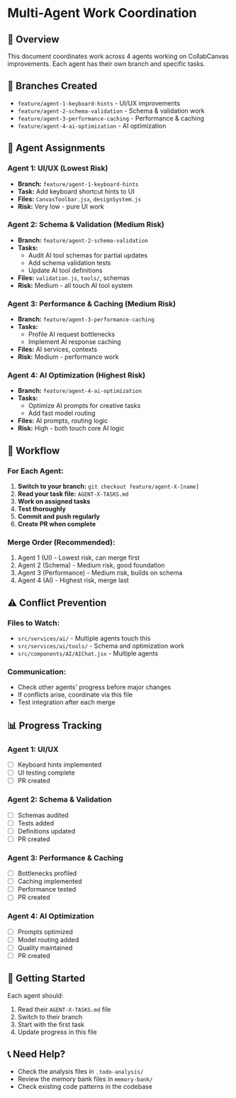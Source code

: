 # Multi-Agent Work Coordination

## 🎯 Overview
This document coordinates work across 4 agents working on CollabCanvas improvements. Each agent has their own branch and specific tasks.

## 🌿 Branches Created
- `feature/agent-1-keyboard-hints` - UI/UX improvements
- `feature/agent-2-schema-validation` - Schema & validation work
- `feature/agent-3-performance-caching` - Performance & caching
- `feature/agent-4-ai-optimization` - AI optimization

## 👥 Agent Assignments

### Agent 1: UI/UX (Lowest Risk)
- **Branch:** `feature/agent-1-keyboard-hints`
- **Task:** Add keyboard shortcut hints to UI
- **Files:** `CanvasToolbar.jsx`, `designSystem.js`
- **Risk:** Very low - pure UI work

### Agent 2: Schema & Validation (Medium Risk)
- **Branch:** `feature/agent-2-schema-validation`
- **Tasks:** 
  - Audit AI tool schemas for partial updates
  - Add schema validation tests
  - Update AI tool definitions
- **Files:** `validation.js`, `tools/`, schemas
- **Risk:** Medium - all touch AI tool system

### Agent 3: Performance & Caching (Medium Risk)
- **Branch:** `feature/agent-3-performance-caching`
- **Tasks:**
  - Profile AI request bottlenecks
  - Implement AI response caching
- **Files:** AI services, contexts
- **Risk:** Medium - performance work

### Agent 4: AI Optimization (Highest Risk)
- **Branch:** `feature/agent-4-ai-optimization`
- **Tasks:**
  - Optimize AI prompts for creative tasks
  - Add fast model routing
- **Files:** AI prompts, routing logic
- **Risk:** High - both touch core AI logic

## 🔄 Workflow

### For Each Agent:
1. **Switch to your branch:** `git checkout feature/agent-X-[name]`
2. **Read your task file:** `AGENT-X-TASKS.md`
3. **Work on assigned tasks**
4. **Test thoroughly**
5. **Commit and push regularly**
6. **Create PR when complete**

### Merge Order (Recommended):
1. Agent 1 (UI) - Lowest risk, can merge first
2. Agent 2 (Schema) - Medium risk, good foundation
3. Agent 3 (Performance) - Medium risk, builds on schema
4. Agent 4 (AI) - Highest risk, merge last

## ⚠️ Conflict Prevention

### Files to Watch:
- `src/services/ai/` - Multiple agents touch this
- `src/services/ai/tools/` - Schema and optimization work
- `src/components/AI/AIChat.jsx` - Multiple agents

### Communication:
- Check other agents' progress before major changes
- If conflicts arise, coordinate via this file
- Test integration after each merge

## 📊 Progress Tracking

### Agent 1: UI/UX
- [ ] Keyboard hints implemented
- [ ] UI testing complete
- [ ] PR created

### Agent 2: Schema & Validation
- [ ] Schemas audited
- [ ] Tests added
- [ ] Definitions updated
- [ ] PR created

### Agent 3: Performance & Caching
- [ ] Bottlenecks profiled
- [ ] Caching implemented
- [ ] Performance tested
- [ ] PR created

### Agent 4: AI Optimization
- [ ] Prompts optimized
- [ ] Model routing added
- [ ] Quality maintained
- [ ] PR created

## 🚀 Getting Started

Each agent should:
1. Read their `AGENT-X-TASKS.md` file
2. Switch to their branch
3. Start with the first task
4. Update progress in this file

## 📞 Need Help?
- Check the analysis files in `.todo-analysis/`
- Review the memory bank files in `memory-bank/`
- Check existing code patterns in the codebase